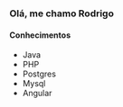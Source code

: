 ### **Olá, me chamo Rodrigo**

#### **Conhecimentos** 

* Java
* PHP
* Postgres
* Mysql
* Angular
  
